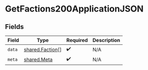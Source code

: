 # GetFactions200ApplicationJSON


## Fields

| Field                                              | Type                                               | Required                                           | Description                                        |
| -------------------------------------------------- | -------------------------------------------------- | -------------------------------------------------- | -------------------------------------------------- |
| `data`                                             | [shared.Faction](../../models/shared/faction.md)[] | :heavy_check_mark:                                 | N/A                                                |
| `meta`                                             | [shared.Meta](../../models/shared/meta.md)         | :heavy_check_mark:                                 | N/A                                                |